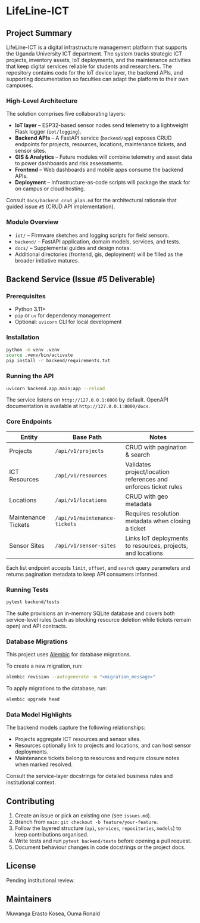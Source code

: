 # LifeLine-ICT

## Project Summary

LifeLine-ICT is a digital infrastructure management platform that supports the
Uganda University ICT department. The system tracks strategic ICT projects,
inventory assets, IoT deployments, and the maintenance activities that keep
digital services reliable for students and researchers. The repository contains
code for the IoT device layer, the backend APIs, and supporting documentation so
faculties can adapt the platform to their own campuses.

### High-Level Architecture

The solution comprises five collaborating layers:

- **IoT layer** – ESP32-based sensor nodes send telemetry to a lightweight Flask
  logger (`iot/logging`).
- **Backend APIs** – A FastAPI service (`backend/app`) exposes CRUD endpoints for
  projects, resources, locations, maintenance tickets, and sensor sites.
- **GIS & Analytics** – Future modules will combine telemetry and asset data to
  power dashboards and risk assessments.
- **Frontend** – Web dashboards and mobile apps consume the backend APIs.
- **Deployment** – Infrastructure-as-code scripts will package the stack for on
  campus or cloud hosting.

Consult `docs/backend_crud_plan.md` for the architectural rationale that guided
issue `#5` (CRUD API implementation).

### Module Overview

- `iot/` – Firmware sketches and logging scripts for field sensors.
- `backend/` – FastAPI application, domain models, services, and tests.
- `docs/` – Supplemental guides and design notes.
- Additional directories (frontend, gis, deployment) will be filled as the
  broader initiative matures.

## Backend Service (Issue #5 Deliverable)

### Prerequisites

- Python 3.11+
- `pip` or `uv` for dependency management
- Optional: `uvicorn` CLI for local development

### Installation

```bash
python -m venv .venv
source .venv/bin/activate
pip install -r backend/requirements.txt
```

### Running the API

```bash
uvicorn backend.app.main:app --reload
```

The service listens on `http://127.0.0.1:8000` by default. OpenAPI
documentation is available at `http://127.0.0.1:8000/docs`.

### Core Endpoints

| Entity | Base Path | Notes |
| --- | --- | --- |
| Projects | `/api/v1/projects` | CRUD with pagination & search |
| ICT Resources | `/api/v1/resources` | Validates project/location references and enforces ticket rules |
| Locations | `/api/v1/locations` | CRUD with geo metadata |
| Maintenance Tickets | `/api/v1/maintenance-tickets` | Requires resolution metadata when closing a ticket |
| Sensor Sites | `/api/v1/sensor-sites` | Links IoT deployments to resources, projects, and locations |

Each list endpoint accepts `limit`, `offset`, and `search` query parameters and
returns pagination metadata to keep API consumers informed.

### Running Tests

```bash
pytest backend/tests
```

The suite provisions an in-memory SQLite database and covers both service-level
rules (such as blocking resource deletion while tickets remain open) and API
contracts.

### Database Migrations

This project uses [Alembic](https://alembic.sqlalchemy.org/en/latest/) for database migrations.

To create a new migration, run:

```bash
alembic revision --autogenerate -m "<migration_message>"
```

To apply migrations to the database, run:

```bash
alembic upgrade head
```

### Data Model Highlights

The backend models capture the following relationships:

- Projects aggregate ICT resources and sensor sites.
- Resources optionally link to projects and locations, and can host sensor
  deployments.
- Maintenance tickets belong to resources and require closure notes when marked
  resolved.

Consult the service-layer docstrings for detailed business rules and
institutional context.

## Contributing

1. Create an issue or pick an existing one (see `issues.md`).
2. Branch from `main`: `git checkout -b feature/your-feature`.
3. Follow the layered structure (`api`, `services`, `repositories`, `models`) to
   keep contributions organised.
4. Write tests and run `pytest backend/tests` before opening a pull request.
5. Document behaviour changes in code docstrings or the project docs.

## License

Pending institutional review.

## Maintainers

Muwanga Erasto Kosea, Ouma Ronald
